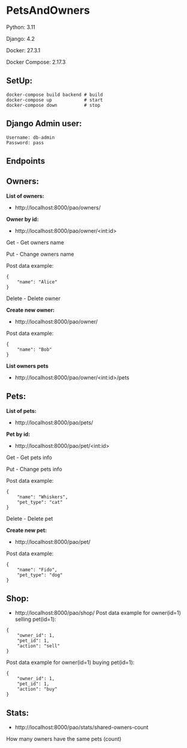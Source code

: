 # PetsAndOwners

Python: 3.11

Django: 4.2

Docker: 27.3.1

Docker Compose: 2.17.3

## SetUp:

```
docker-compose build backend # build
docker-compose up            # start
docker-compose down          # stop
```

## Django Admin user:

```
Username: db-admin
Password: pass
```

## Endpoints

## Owners:

**List of owners:**
* http://localhost:8000/pao/owners/


**Owner by id:**
* http://localhost:8000/pao/owner/\<int:id\>

Get - Get owners name

Put - Change owners name

Post data example:
```
{
    "name": "Alice"
}
```

Delete - Delete owner

**Create new owner:**

* http://localhost:8000/pao/owner/

Post data example:
```
{
    "name": "Bob"
}
```

**List owners pets**
* http://localhost:8000/pao/owner/\<int:id\>/pets

## Pets:

**List of pets:**
* http://localhost:8000/pao/pets/


**Pet by id:**
* http://localhost:8000/pao/pet/\<int:id\>

Get - Get pets info

Put - Change pets info

Post data example:
```
{
    "name": "Whiskers",
    "pet_type": "cat"
}
```

Delete - Delete pet

**Create new pet:**

* http://localhost:8000/pao/pet/

Post data example:
```
{
    "name": "Fido",
    "pet_type": "dog"
}
```
## Shop:

* http://localhost:8000/pao/shop/
Post data example for owner(id=1) selling pet(id=1):
```
{
    "owner_id": 1,
    "pet_id": 1,
    "action": "sell"
}
```
Post data example for owner(id=1) buying pet(id=1):
```
{
    "owner_id": 1,
    "pet_id": 1,
    "action": "buy"
}
```

## Stats:

* http://localhost:8000/pao/stats/shared-owners-count

How many owners have the same pets (count)




